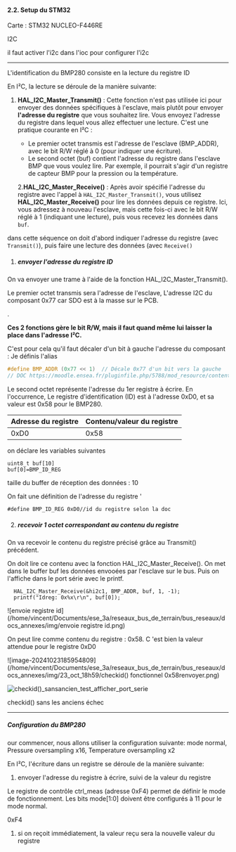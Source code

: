 

#### 2.2. Setup du STM32

Carte : STM32 NUCLEO-F446RE





I2C 

il faut activer l'i2c dans l'ioc pour configurer l'i2c

************************************************







L'identification du BMP280 consiste en la lecture du registre ID



En I²C, la lecture se déroule de la manière suivante:

1. **HAL_I2C_Master_Transmit()** : Cette fonction n'est pas utilisée ici pour envoyer des données spécifiques à l'esclave, mais plutôt pour envoyer **l'adresse du registre** que vous souhaitez lire. Vous envoyez l'adresse du registre dans lequel vous allez effectuer une lecture. C'est une pratique courante en I²C :

   - Le premier octet transmis est l'adresse de l'esclave (BMP_ADDR), avec le bit R/W réglé à 0 (pour indiquer une écriture).
   - Le second octet (buf) contient l'adresse du registre dans l'esclave BMP que vous voulez lire. Par exemple, il pourrait s'agir d'un registre de capteur BMP pour la pression ou la température.

   2.**HAL_I2C_Master_Receive()** : Après avoir spécifié l'adresse du registre avec l'appel à `HAL_I2C_Master_Transmit()`, vous utilisez **HAL_I2C_Master_Receive()** pour lire les données depuis ce registre. Ici, vous adressez à nouveau l'esclave, mais cette fois-ci avec le bit R/W réglé à 1 (indiquant une lecture), puis vous recevez les données dans `buf`.

dans cette séquence on doit d'abord indiquer l'adresse du registre (avec `Transmit()`), puis faire une lecture des données (avec `Receive()`

1. ##### envoyer l'adresse du registre ID

On va envoyer une trame à l'aide de la fonction HAL_I2C_Master_Transmit(). 

Le premier octet transmis sera l'adresse de l'esclave, L'adresse I2C du composant 0x77 car SDO est à la masse sur le PCB.

. 

**Ces 2 fonctions gère le  bit R/W, mais il faut quand même lui laisser la place dans l'adresse  I²C.** 

C'est pour cela qu'il faut décaler d'un bit à gauche l'adresse du composant : Je définis l'alias  

```c
#define BMP_ADDR (0x77 << 1)  // Décale 0x77 d'un bit vers la gauche
// DOC https://moodle.ensea.fr/pluginfile.php/5788/mod_resource/content/1/bst-bmp280-ds001.pdf page 29 
```



Le second octet représente l'adresse du 1er registre à écrire.  En l'occurrence, Le registre d'identification (ID) est à l'adresse 0xD0, et sa valeur est 0x58 pour le BMP280.  

| Adresse du registre | Contenu/valeur du registre |
| ------------------- | -------------------------- |
| 0xD0                | 0x58                       |

on déclare les variables suivantes 

```
uint8_t buf[10]
buf[0]=BMP_ID_REG
```

taille du buffer de réception des données : 10

On fait une définition de l'adresse du registre '

```
#define BMP_ID_REG 0xD0//id du registre selon la doc 
```









2. ##### recevoir 1 octet correspondant au contenu du registre

On va recevoir le contenu du registre précisé grâce au Transmit() précédent.

On doit lire  ce contenu avec la fonction HAL_I2C_Master_Receive(). On met dans le buffer buf les données envooées par l'esclave sur le bus. Puis on l'affiche dans le port série avec le printf.

```
  HAL_I2C_Master_Receive(&hi2c1, BMP_ADDR, buf, 1, -1);
  printf("Idreg: 0x%x\r\n", buf[0]);
```



![envoie registre id](/home/vincent/Documents/ese_3a/reseaux_bus_de_terrain/bus_reseaux/docs_annexes/img/envoie registre id.png)

On peut lire comme contenu du registre : 0x58. C 'est bien la valeur attendue pour le registre 0xD0



![image-20241023185954809](/home/vincent/Documents/ese_3a/reseaux_bus_de_terrain/bus_reseaux/docs_annexes/img/23_oct_18h59/checkid() fonctionnel 0x58renvoyer.png)

![checkid()_sansancien_test_afficher_port_serie](/home/vincent/Documents/ese_3a/reseaux_bus_de_terrain/bus_reseaux/docs_annexes/img/23_oct_18h59/checkid()_sansancien_test_afficher_port_serie.png)



checkid() sans les anciens échec

**********



##### **Configuration du BMP280**



our commencer, nous allons  utiliser la configuration suivante: mode normal, Pressure oversampling  x16, Temperature oversampling x2

En I²C, l'écriture dans un registre se déroule de la manière suivante:



1. envoyer l'adresse du registre à écrire, suivi de la valeur du registre

Le registre de contrôle ctrl_meas (adresse 0xF4) permet de définir le mode de fonctionnement. Les bits mode[1:0] doivent être configurés à 11 pour le mode normal. 

0xF4



1. si on reçoit immédiatement, la valeur reçu sera la nouvelle valeur du registre

